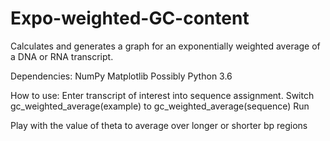 # Expo-weighted-GC-content
Calculates and generates a graph for an exponentially weighted average of a DNA or RNA transcript.


Dependencies:
NumPy 
Matplotlib
Possibly Python 3.6 

How to use:
Enter transcript of interest into sequence assignment.
Switch gc_weighted_average(example) to gc_weighted_average(sequence)
Run


Play with the value of theta to average over longer or shorter bp regions




